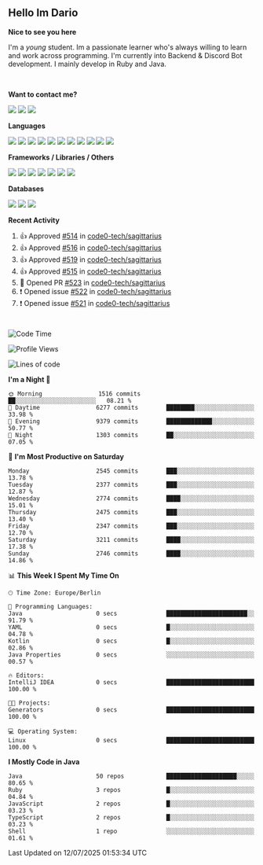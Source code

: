 <h2>Hello Im Dario</h2>

**Nice to see you here**

I'm a *young* student. Im a passionate learner who's always willing to learn and work across
programming. I'm currently into Backend & Discord Bot development. I mainly develop in Ruby and Java.

<br/>

**Want to contact me?**

<a href="https://github.com/knerio"><img src="https://img.shields.io/badge/-Github-blue?style=for-the-badge&logo=github&logoColor=white"/></a> <a href="https://discord.com/users/639416958923702292"><img src="https://img.shields.io/badge/-knerio-blue?style=for-the-badge&logo=discord&logoColor=white"/></a> <a href="https://twitch.tv/dopalos_"><img src="https://img.shields.io/badge/-twitch-blue?style=for-the-badge&logo=twitch&logoColor=white"/></a>

**Languages**

<img src="https://img.shields.io/badge/-Java-blue?style=for-the-badge&logo=java&logoColor=white"/> <img src="https://img.shields.io/badge/-Ruby-blue?style=for-the-badge&logo=Ruby&logoColor=white"/> <img src="https://img.shields.io/badge/-Git-blue?style=for-the-badge&logo=Git&logoColor=white"/> <img src="https://img.shields.io/badge/-HTML-blue?style=for-the-badge&logo=html5&logoColor=white"/> <img src="https://img.shields.io/badge/-CSS-blue?style=for-the-badge&logo=CSS3&logoColor=white"/> <img src="https://img.shields.io/badge/-Javascript-blue?style=for-the-badge&logo=javascript&logoColor=white"/> <img src="https://img.shields.io/badge/-Typescript-blue?style=for-the-badge&logo=TypeScript&logoColor=white"/> <img src="https://img.shields.io/badge/-Kotlin-blue?style=for-the-badge&logo=kotlin&logoColor=white"/> <img src="https://img.shields.io/badge/-SQL-blue?style=for-the-badge&logo=MYSQL&logoColor=white"/> <img src="https://img.shields.io/badge/-Markdown-blue?style=for-the-badge&logo=Markdown&logoColor=white"/> <img src="https://img.shields.io/badge/-JSON-blue?style=for-the-badge&logo=JSON&logoColor=white"/>
<br/>

 **Frameworks / Libraries / Others**

<img src="https://img.shields.io/badge/-Ruby_On_Rails-blue?style=for-the-badge&logo=ruby-on-rails&logoColor=white"/> <img src="https://img.shields.io/badge/-JDA-blue?style=for-the-badge&logo=JDA&logoColor=white"/> <img src="https://img.shields.io/badge/-Bootstrap-blue?style=for-the-badge&logo=Bootstrap&logoColor=white"/> <img src="https://img.shields.io/badge/-Node.JS-blue?style=for-the-badge&logo=node.js&logoColor=white"/> <img src="https://img.shields.io/badge/-React-blue?style=for-the-badge&logo=React&logoColor=white"/> <img src="https://img.shields.io/badge/-Express-blue?style=for-the-badge&logo=Express&logoColor=white"/> <img src="https://img.shields.io/badge/-Next.Js-blue?style=for-the-badge&logo=Next.Js&logoColor=white"/>

**Databases**

<img src="https://img.shields.io/badge/-MongoDB-blue?style=for-the-badge&logo=mongodb&logoColor=white"/> <img src="https://img.shields.io/badge/-MariaDB-blue?style=for-the-badge&logo=MariaDB&logoColor=white"/>
<img src="https://img.shields.io/badge/-PostgreSQL-blue?style=for-the-badge&logo=PostgreSQl&logoColor=white"/>

**Recent Activity**

<!--RECENT_ACTIVITY:start-->
1. 👍 Approved [#514](https://github.com/code0-tech/sagittarius/pull/514#pullrequestreview-2955222945) in [code0-tech/sagittarius](https://github.com/code0-tech/sagittarius)<br>
2. 👍 Approved [#516](https://github.com/code0-tech/sagittarius/pull/516#pullrequestreview-2955220612) in [code0-tech/sagittarius](https://github.com/code0-tech/sagittarius)<br>
3. 👍 Approved [#519](https://github.com/code0-tech/sagittarius/pull/519#pullrequestreview-2955211837) in [code0-tech/sagittarius](https://github.com/code0-tech/sagittarius)<br>
4. 👍 Approved [#515](https://github.com/code0-tech/sagittarius/pull/515#pullrequestreview-2955202991) in [code0-tech/sagittarius](https://github.com/code0-tech/sagittarius)<br>
5. 💪 Opened PR [#523](https://github.com/code0-tech/sagittarius/pull/523) in [code0-tech/sagittarius](https://github.com/code0-tech/sagittarius)<br>
6. ❗️ Opened issue [#522](https://github.com/code0-tech/sagittarius/issues/522) in [code0-tech/sagittarius](https://github.com/code0-tech/sagittarius)<br>
7. ❗️ Opened issue [#521](https://github.com/code0-tech/sagittarius/issues/521) in [code0-tech/sagittarius](https://github.com/code0-tech/sagittarius)<br>
<!--RECENT_ACTIVITY:end-->
 
#

<!--START_SECTION:waka-->
![Code Time](http://img.shields.io/badge/Code%20Time-1%2C253%20hrs%2057%20mins-blue)

![Profile Views](http://img.shields.io/badge/Profile%20Views-19-blue)

![Lines of code](https://img.shields.io/badge/From%20Hello%20World%20I%27ve%20Written-1.2%20million%20lines%20of%20code-blue)

**I'm a Night 🦉** 

```text
🌞 Morning                1516 commits        ██░░░░░░░░░░░░░░░░░░░░░░░   08.21 % 
🌆 Daytime                6277 commits        ████████░░░░░░░░░░░░░░░░░   33.98 % 
🌃 Evening                9379 commits        █████████████░░░░░░░░░░░░   50.77 % 
🌙 Night                  1303 commits        ██░░░░░░░░░░░░░░░░░░░░░░░   07.05 % 
```
📅 **I'm Most Productive on Saturday** 

```text
Monday                   2545 commits        ███░░░░░░░░░░░░░░░░░░░░░░   13.78 % 
Tuesday                  2377 commits        ███░░░░░░░░░░░░░░░░░░░░░░   12.87 % 
Wednesday                2774 commits        ████░░░░░░░░░░░░░░░░░░░░░   15.01 % 
Thursday                 2475 commits        ███░░░░░░░░░░░░░░░░░░░░░░   13.40 % 
Friday                   2347 commits        ███░░░░░░░░░░░░░░░░░░░░░░   12.70 % 
Saturday                 3211 commits        ████░░░░░░░░░░░░░░░░░░░░░   17.38 % 
Sunday                   2746 commits        ████░░░░░░░░░░░░░░░░░░░░░   14.86 % 
```


📊 **This Week I Spent My Time On** 

```text
🕑︎ Time Zone: Europe/Berlin

💬 Programming Languages: 
Java                     0 secs              ███████████████████████░░   91.79 % 
YAML                     0 secs              █░░░░░░░░░░░░░░░░░░░░░░░░   04.78 % 
Kotlin                   0 secs              █░░░░░░░░░░░░░░░░░░░░░░░░   02.86 % 
Java Properties          0 secs              ░░░░░░░░░░░░░░░░░░░░░░░░░   00.57 % 

🔥 Editors: 
IntelliJ IDEA            0 secs              █████████████████████████   100.00 % 

🐱‍💻 Projects: 
Generators               0 secs              █████████████████████████   100.00 % 

💻 Operating System: 
Linux                    0 secs              █████████████████████████   100.00 % 
```

**I Mostly Code in Java** 

```text
Java                     50 repos            ████████████████████░░░░░   80.65 % 
Ruby                     3 repos             █░░░░░░░░░░░░░░░░░░░░░░░░   04.84 % 
JavaScript               2 repos             █░░░░░░░░░░░░░░░░░░░░░░░░   03.23 % 
TypeScript               2 repos             █░░░░░░░░░░░░░░░░░░░░░░░░   03.23 % 
Shell                    1 repo              ░░░░░░░░░░░░░░░░░░░░░░░░░   01.61 % 
```




 Last Updated on 12/07/2025 01:53:34 UTC
<!--END_SECTION:waka-->

